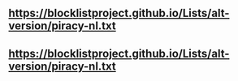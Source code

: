 ## https://blocklistproject.github.io/Lists/alt-version/piracy-nl.txt
## https://blocklistproject.github.io/Lists/alt-version/piracy-nl.txt
